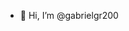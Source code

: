 - 👋 Hi, I’m @gabrielgr200

<!---
gabrielgr200/gabrielgr200 is a ✨ special ✨ repository because its `README.md` (this file) appears on your GitHub profile.
You can click the Preview link to take a look at your changes.
--->
